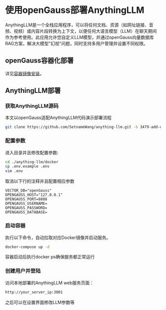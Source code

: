 # 使用openGauss部署AnythingLLM
AnythingLLM是一个全栈应用程序，可以将任何文档、资源（如网址链接、音频、视频）或内容片段转换为上下文，以便任何大语言模型（LLM）在聊天期间作为参考使用。此应用允许您自定义LLM模型，并通过openGauss向量数据库RAG方案，解决大模型"幻视"问题，同时支持多用户管理并设置不同权限。

## openGauss容器化部署
详见[容器镜像安装](https://docs.opengauss.org/zh/docs/latest-lite/docs/InstallationGuide/%E5%AE%B9%E5%99%A8%E9%95%9C%E5%83%8F%E5%AE%89%E8%A3%85.html)。

## AnythingLLM部署
### 获取AnythingLLM源码
本文以openGauss适配AnythingLLM代码演示部署流程
```bash
git clone https://github.com/SetnameWang/anything-llm.git -b 3479-add-opengauss-support
```

### 配置参数
进入目录并且修改配置参数:
```bash
cd ./anything-llm/docker
cp .env.example .env
vim .env
```
取消以下行的注释并且配置相应参数
```
VECTOR_DB="openGauss"
OPENGAUSS_HOST="127.0.0.1"
OPENGAUSS_PORT=8888
OPENGAUSS_USERNAME=
OPENGAUSS_PASSWORD=
OPENGAUSS_DATABASE=
```

### 启动容器
执行以下命令，自动拉取对应Docker镜像并启动服务。
```bash
docker-compose up -d
```
容器启动后执行docker ps确保服务都正常运行

### 创建用户并登陆
访问本地部署的AnythingLLM web服务页面：
```bash
http://your_server_ip:3001
```

之后可以在设置界面修改LLM参数等